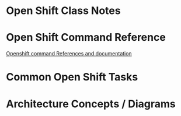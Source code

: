 <!-- TITLE: Home -->
<!-- SUBTITLE: Main Launching page for the wiki -->

# Open Shift Class Notes
# Open Shift Command Reference
[Openshift command References and documentation ](command-reference)
# Common Open Shift Tasks
# Architecture Concepts / Diagrams
